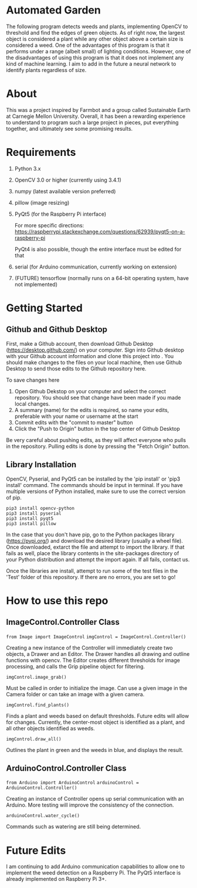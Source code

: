 # Automated Garden

The following program detects weeds and plants, implementing OpenCV 
to threshold and find the edges of green objects. As of right now, 
the largest object is considered a plant while any other object above 
a certain size is considered a weed. One of the advantages of this 
program is that it performs under a range (albeit small) of lighting 
conditions. However, one of the disadvantages of using this program is 
that it does not implement any kind of machine learning. I aim to add 
in the future a neural network to identify plants regardless of size.

# About

This was a project inspired by Farmbot and a group called Sustainable Earth 
at Carnegie Mellon University. Overall, it has been a rewarding experience 
to understand to program such a large project in pieces, put everything 
together, and ultimately see some promising results.

# Requirements

1. Python 3.x
2. OpenCV 3.0 or higher (currently using 3.4.1)
3. numpy (latest available version preferred)
4. pillow (image resizing)
5. PyQt5 (for the Raspberry Pi interface)

    For more specific directions: https://raspberrypi.stackexchange.com/questions/62939/pyqt5-on-a-raspberry-pi
    
    PyQt4 is also possible, though the entire interface must be edited for that
    
6. serial (for Arduino communication, currently working on extension)
7. (FUTURE) tensorflow (normally runs on a 64-bit operating system, have not implemented)

# Getting Started

## Github and Github Desktop

First, make a Github account, then download Github Desktop (https://desktop.github.com/) on your computer. Sign into Github desktop with your Github account information and clone this project into . You should make changes to the files on your local machine, then use Github Desktop to send those edits to the Github repository here.

To save changes here
1. Open Github Dekstop on your computer and select the correct repository. You should see that change have been made if you made local changes.
2. A summary (name) for the edits is required, so name your edits, preferable with your name or username at the start
3. Commit edits with the "commit to master" button
4. Click the "Push to Origin" button in the top center of Github Desktop

Be very careful about pushing edits, as they will affect everyone who pulls in the repository. Pulling edits is done by pressing the "Fetch Origin" button.

## Library Installation

OpenCV, Pyserial, and PyQt5 can be installed by the 'pip install' or 'pip3 install' command. The commands should be input in terminal. If you have multiple versions of Python installed, make sure to use the correct version of pip.

```pip3 install opencv-python``` <br />
```pip3 install pyserial``` <br />
```pip3 install pyqt5``` <br />
```pip3 install pillow``` <br />

In the case that you don't have pip, go to the Python packages library (https://pypi.org/) and download the desired library (usually a wheel file). Once downloaded, extarct the file and attempt to import the library. If that fails as well, place the library contents in the site-packages directory of your Python distribution and attempt the import again. If all fails, contact us.

Once the libraries are install, attempt to run some of the test files in the 'Test' folder of this repository. If there are no errors, you are set to go!

# How to use this repo

## ImageControl.Controller Class

```from Image import ImageControl```
```imgControl = ImageControl.Controller()```

Creating a new instance of the Controller will immediately create two objects, 
a Drawer and an Editor. The Drawer handles all drawing and outline 
functions with opencv. The Editor creates different thresholds for image 
processing, and calls the Grip pipeline object for filtering.

```imgControl.image_grab()```

Must be called in order to initialize the image. Can use a given image in the Camera
folder or can take an image with a given camera.

```imgControl.find_plants()```

Finds a plant and weeds based on default thresholds. Future edits will allow for 
changes. Currently, the center-most object is identified as a plant, and all other 
objects identified as weeds. 

```imgControl.draw_all()```

Outlines the plant in green and the weeds in blue, and displays the result.

## ArduinoControl.Controller Class

```from Arduino import ArduinoControl```
```arduinoControl = ArduinoControl.Controller()```

Creating an instance of Controller opens up serial communication with an Arduino.
More testing will improve the consistency of the connection.

```arduinoControl.water_cycle()```

Commands such as watering are still being determined.

# Future Edits
I am continuing to add Arduino communication capabilities to allow one to implement 
the weed detection on a Raspberry Pi. The PyQt5 interface is already implemented on 
Raspberry Pi 3+.
